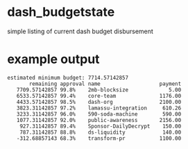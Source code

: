 # dash_budgetstate
simple listing of current dash budget disbursement

# example output

    estimated minimum budget: 7714.57142857
           remaining approval name                   payment    
       7709.57142857 99.8%    2mb-blocksize             5.00
       6533.57142857 99.4%    core-team              1176.00
       4433.57142857 98.5%    dash-org               2100.00
       3823.31142857 97.2%    lamassu-integration     610.26
       3233.31142857 96.0%    590-soda-machine        590.00
       1077.31142857 92.0%    public-awareness       2156.00
        927.31142857 89.4%    Sponsor-DailyDecrypt    150.00
        787.31142857 88.8%    ds-liquidity            140.00
       -312.68857143 68.3%    transform-pr           1100.00

